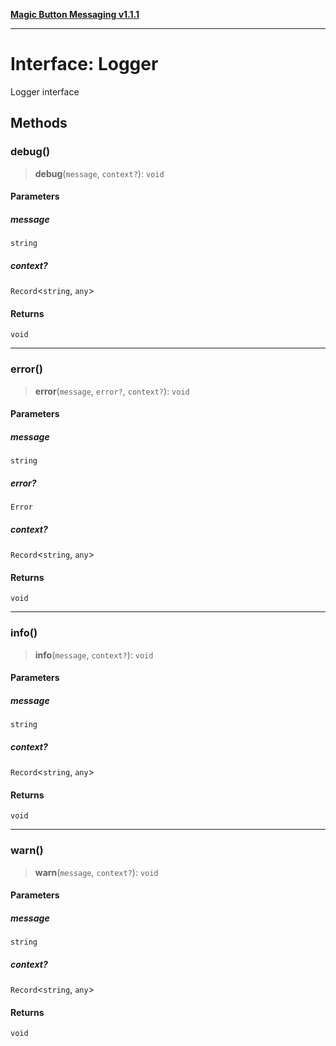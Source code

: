 [**Magic Button Messaging v1.1.1**](../README.md)

***

# Interface: Logger

Logger interface

## Methods

### debug()

> **debug**(`message`, `context?`): `void`

#### Parameters

##### message

`string`

##### context?

`Record`\<`string`, `any`\>

#### Returns

`void`

***

### error()

> **error**(`message`, `error?`, `context?`): `void`

#### Parameters

##### message

`string`

##### error?

`Error`

##### context?

`Record`\<`string`, `any`\>

#### Returns

`void`

***

### info()

> **info**(`message`, `context?`): `void`

#### Parameters

##### message

`string`

##### context?

`Record`\<`string`, `any`\>

#### Returns

`void`

***

### warn()

> **warn**(`message`, `context?`): `void`

#### Parameters

##### message

`string`

##### context?

`Record`\<`string`, `any`\>

#### Returns

`void`
